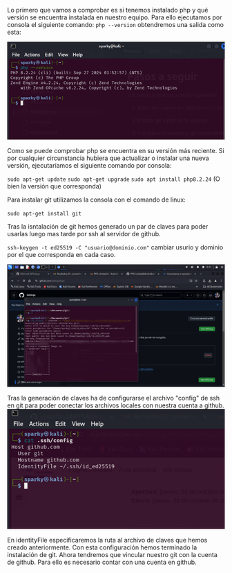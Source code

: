
Lo primero que vamos a comprobar es si tenemos instalado php y qué versión se encuentra instalada en nuestro equipo. Para ello ejecutamos por consola el siguiente comando: `php --version` obtendremos una salida como esta:

![](imagenes/PPS_Inst_PHP.png) 

Como se puede comprobar php se encuentra en su versión más reciente.
Si por cualquier circunstancia hubiera que actualizar o instalar una nueva versión, ejecutaríamos el siguiente comando por consola:

`sudo apt-get update`
`sudo apt-get upgrade`
`sudo apt install php8.2.24` (O bien la versión que corresponda)

Para instalar git utilizamos la consola con el comando de linux:

`sudo apt-get install git`

Tras la isntalación de git hemos generado un par de claves para poder usarlas luego mas tarde por ssh al servidor de github.

`ssh-keygen -t ed25519 -C "usuario@dominio.com"`
cambiar usurio y dominio por el que corresponda en cada caso.

![](imagenes/Pasted%20image%2020241025133400.png)

Tras la generación de claves ha de configurarse el archivo "config" de ssh en git para poder conectar los archivos locales con nuestra cuenta a github.
![](imagenes/Pasted%20image%2020241025134404.png)

En identityFile especificaremos la ruta al archivo de claves que hemos creado anteriormente.
Con esta configuración hemos terminado la instalación de git.
Ahora tendremos que vincular nuestro git con la cuenta de github.
Para ello es necesario contar con una cuenta en github.

